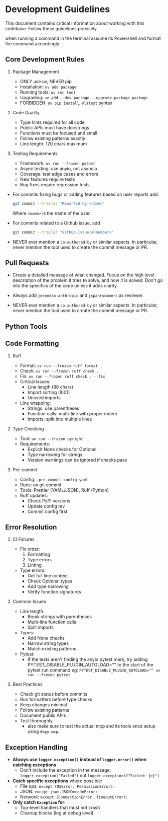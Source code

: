 # Development Guidelines

This document contains critical information about working with this codebase. Follow these guidelines precisely.

when running a command in the terminal assume its Powershell and format the command accordingly.

## Core Development Rules

1. Package Management
   - ONLY use uv, NEVER pip
   - Installation: `uv add package`
   - Running tools: `uv run tool`
   - Upgrading: `uv add --dev package --upgrade-package package`
   - FORBIDDEN: `uv pip install`, `@latest` syntax

2. Code Quality
   - Type hints required for all code
   - Public APIs must have docstrings
   - Functions must be focused and small
   - Follow existing patterns exactly
   - Line length: 120 chars maximum

3. Testing Requirements
   - Framework: `uv run --frozen pytest`
   - Async testing: use anyio, not asyncio
   - Coverage: test edge cases and errors
   - New features require tests
   - Bug fixes require regression tests

- For commits fixing bugs or adding features based on user reports add:

  ```bash
  git commit --trailer "Reported-by:<name>"
  ```

  Where `<name>` is the name of the user.

- For commits related to a Github issue, add

  ```bash
  git commit --trailer "Github-Issue:#<number>"
  ```

- NEVER ever mention a `co-authored-by` or similar aspects. In particular, never
  mention the tool used to create the commit message or PR.

## Pull Requests

- Create a detailed message of what changed. Focus on the high level description of
  the problem it tries to solve, and how it is solved. Don't go into the specifics of the
  code unless it adds clarity.

- Always add `jerome3o-anthropic` and `jspahrsummers` as reviewer.

- NEVER ever mention a `co-authored-by` or similar aspects. In particular, never
  mention the tool used to create the commit message or PR.

## Python Tools

## Code Formatting

1. Ruff
   - Format: `uv run --frozen ruff format .`
   - Check: `uv run --frozen ruff check .`
   - Fix: `uv run --frozen ruff check . --fix`
   - Critical issues:
     - Line length (88 chars)
     - Import sorting (I001)
     - Unused imports
   - Line wrapping:
     - Strings: use parentheses
     - Function calls: multi-line with proper indent
     - Imports: split into multiple lines

2. Type Checking
   - Tool: `uv run --frozen pyright`
   - Requirements:
     - Explicit None checks for Optional
     - Type narrowing for strings
     - Version warnings can be ignored if checks pass

3. Pre-commit
   - Config: `.pre-commit-config.yaml`
   - Runs: on git commit
   - Tools: Prettier (YAML/JSON), Ruff (Python)
   - Ruff updates:
     - Check PyPI versions
     - Update config rev
     - Commit config first

## Error Resolution

1. CI Failures
   - Fix order:
     1. Formatting
     2. Type errors
     3. Linting
   - Type errors:
     - Get full line context
     - Check Optional types
     - Add type narrowing
     - Verify function signatures

2. Common Issues
   - Line length:
     - Break strings with parentheses
     - Multi-line function calls
     - Split imports
   - Types:
     - Add None checks
     - Narrow string types
     - Match existing patterns
   - Pytest:
     - If the tests aren't finding the anyio pytest mark, try adding PYTEST_DISABLE_PLUGIN_AUTOLOAD=""
       to the start of the pytest run command eg:
       `PYTEST_DISABLE_PLUGIN_AUTOLOAD="" uv run --frozen pytest`

3. Best Practices
   - Check git status before commits
   - Run formatters before type checks
   - Keep changes minimal
   - Follow existing patterns
   - Document public APIs
   - Test thoroughly
     - also make sure to test the actual mcp and its tools once setup using `#bpy-mcp`.

## Exception Handling

- **Always use `logger.exception()` instead of `logger.error()` when catching exceptions**
  - Don't include the exception in the message: `logger.exception("Failed")` not `logger.exception(f"Failed: {e}")`
- **Catch specific exceptions** where possible:
  - File ops: `except (OSError, PermissionError):`
  - JSON: `except json.JSONDecodeError:`
  - Network: `except (ConnectionError, TimeoutError):`
- **Only catch `Exception` for**:
  - Top-level handlers that must not crash
  - Cleanup blocks (log at debug level)
